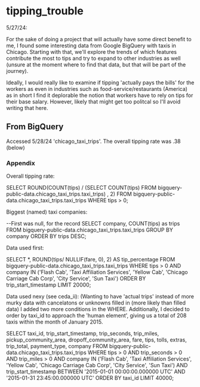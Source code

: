 # tipping_trouble

5/27/24:

For the sake of doing a project that will actually have some direct benefit to me, I found some interesting data from Google BigQuery with taxis in Chicago. Starting with that, we'll explore the trends of which features contribute the most to tips and try to expand to other industries as well (unsure at the moment where to find that data, but that will be part of the journey).

Ideally, I would really like to examine if tipping 'actually pays the bills' for the workers as even in industries such as food-service/restaurants (America) as in short I find it deplorable the notion that workers have to rely on tips for their base salary. However, likely that might get too politcal so I'll avoid writing that here.

## From BigQuery

Accessed 5/28/24 'chicago_taxi_trips'. The overall tipping rate was .38 (below)

### Appendix

Overall tipping rate:

SELECT ROUND(COUNT(tips) /
    (SELECT COUNT(tips)
    FROM bigquery-public-data.chicago_taxi_trips.taxi_trips)
, 2)
FROM bigquery-public-data.chicago_taxi_trips.taxi_trips
WHERE tips > 0;

Biggest (named) taxi companies:

--First was null, for the record
SELECT company, COUNT(tips) as trips
FROM bigquery-public-data.chicago_taxi_trips.taxi_trips
GROUP BY company
ORDER BY trips DESC;

Data used first:

SELECT *, ROUND(tips/ NULLIF(fare, 0), 2) AS tip_percentage
FROM bigquery-public-data.chicago_taxi_trips.taxi_trips
WHERE tips > 0
AND company IN ('Flash Cab', 'Taxi Affiliation Services', 'Yellow Cab', 'Chicago Carriage Cab Corp', 'City Service', 'Sun Taxi')
ORDER BY trip_start_timestamp
LIMIT 20000;

Data used nexy (see ceda_ii):
(Wanting to have 'actual trips' instead of more murky data with cancelatons or unknowns filled in (more likely than filled data) I added two more conditions in the WHERE. Additionally, I decided to order by taxi_id to approach the 'human element', giving us a total of 208 taxis within the month of January 2015.

SELECT taxi_id, trip_start_timestamp, trip_seconds, trip_miles, pickup_community_area, dropoff_community_area, fare, tips, tolls, extras, trip_total, payment_type, company
FROM bigquery-public-data.chicago_taxi_trips.taxi_trips
WHERE tips > 0
AND trip_seconds > 0
AND trip_miles > 0
AND company IN ('Flash Cab', 'Taxi Affiliation Services', 'Yellow Cab', 'Chicago Carriage Cab Corp', 'City Service', 'Sun Taxi')
AND trip_start_timestamp BETWEEN '2015-01-01 00:00:00.000000 UTC' AND '2015-01-31 23:45:00.000000 UTC'
ORDER BY taxi_id
LIMIT 40000;

